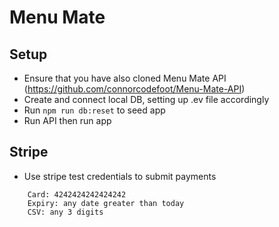 # Menu Mate

## Setup

- Ensure that you have also cloned Menu Mate API (https://github.com/connorcodefoot/Menu-Mate-API)
- Create and connect local DB, setting up .ev file accordingly
- Run ```npm run db:reset``` to seed app
- Run API then run app

## Stripe

- Use stripe test credentials to submit payments
``` 
    Card: 4242424242424242
    Expiry: any date greater than today
    CSV: any 3 digits
```
  



